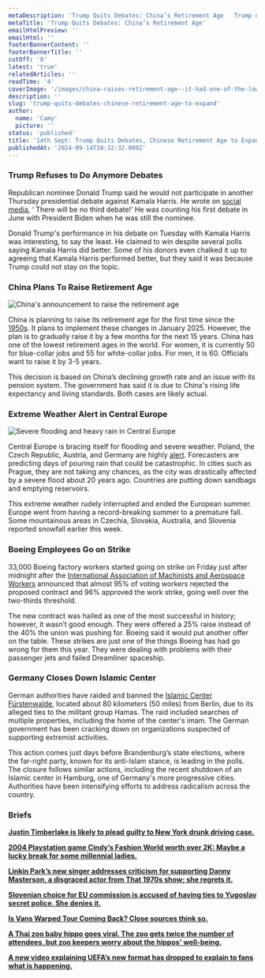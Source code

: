 ```yaml
---
metaDescription: 'Trump Quits Debates: China’s Retirement Age	Trump exits debates as China expands retirement age policies. Key details revealed.'
metaTitle: 'Trump Quits Debates: China’s Retirement Age'
emailHtmlPreview: ''
emailHtml: ''
footerBannerContent: ''
footerBannerTitle: ''
cutOff: '8'
latest: 'true'
relatedArticles: ''
readTime: '4'
coverImage: '/images/china-raises-retirement-age--it-had-one-of-the-lower-ones-in-the-world--1--I0Nz.webp'
description: ''
slug: 'trump-quits-debates-chinese-retirement-age-to-expand'
author:
  name: 'Camy'
  picture: ''
status: 'published'
title: '14th Sept: Trump Quits Debates, Chinese Retirement Age to Expand'
publishedAt: '2024-09-14T10:32:32.000Z'
---
```


### Trump Refuses to Do Anymore Debates

Republican nominee Donald Trump said he would not participate in another Thursday presidential debate against Kamala Harris. He wrote on [social media](https://www.reuters.com/world/us/trump-says-he-will-not-participate-another-debate-with-kamala-harris-2024-09-12/), ‘ There will be no third debate!’ He was counting his first debate in June with President Biden when he was still the nominee.

Donald Trump's performance in his debate on Tuesday with Kamala Harris was interesting, to say the least. He claimed to win despite several polls saying Kamala Harris did better. Some of his donors even chalked it up to agreeing that Kamala Harris performed better, but they said it was because Trump could not stay on the topic.

### China Plans To Raise Retirement Age

![China's announcement to raise the retirement age](/images/china-raises-retirement-age--it-had-one-of-the-lower-ones-in-the-world--1--A4ND.webp)

China is planning to raise its retirement age for the first time since the [1950s](https://www.bbc.com/news/articles/c62421le4j6o). It plans to implement these changes in January 2025. However, the plan is to gradually raise it by a few months for the next 15 years. China has one of the lowest retirement ages in the world. For women, it is currently 50 for blue-collar jobs and 55 for white-collar jobs. For men, it is 60. Officials want to raise it by 3-5 years.

This decision is based on China’s declining growth rate and an issue with its pension system. The government has said it is due to China's rising life expectancy and living standards. Both cases are likely actual.

### Extreme Weather Alert in Central Europe

![Severe flooding and heavy rain in Central Europe](/images/extreme-weather-alert-in-central-europe--flooding---1--IxOT.webp)

Central Europe is bracing itself for flooding and severe weather. Poland, the Czech Republic, Austria, and Germany are highly [alert](https://www.bbc.com/news/articles/c2l1l8ng2edo). Forecasters are predicting days of pouring rain that could be catastrophic. In cities such as Prague, they are not taking any chances, as the city was drastically affected by a severe flood about 20 years ago. Countries are putting down sandbags and emptying reservoirs.

This extreme weather rudely interrupted and ended the European summer. Europe went from having a record-breaking summer to a premature fall. Some mountainous areas in Czechia, Slovakia, Australia, and Slovenia reported snowfall earlier this week.

### Boeing Employees Go on Strike

33,000 Boeing factory workers started going on strike on Friday just after midnight after the [International Association of Machinists and Aerospace Workers](https://apnews.com/article/boeing-strike-machinists-contract-9f61a7d48675d1c3517233d40d4ec2b1) announced that almost 95% of voting workers rejected the proposed contract and 96% approved the work strike, going well over the two-thirds threshold.

The new contract was hailed as one of the most successful in history; however, it wasn’t good enough. They were offered a 25% raise instead of the 40% the union was pushing for. Boeing said it would put another offer on the table. These strikes are just one of the things Boeing has had go wrong for them this year. They were dealing with problems with their passenger jets and failed Dreamliner spaceship.

### Germany Closes Down Islamic Center

German authorities have raided and banned the [Islamic Center Fürstenwalde](https://www.dw.com/en/german-state-bans-islamic-center-over-alleged-hamas-links/a-70202681), located about 80 kilometers (50 miles) from Berlin, due to its alleged ties to the militant group Hamas. The raid included searches of multiple properties, including the home of the center's imam. The German government has been cracking down on organizations suspected of supporting extremist activities.

This action comes just days before Brandenburg’s state elections, where the far-right party, known for its anti-Islam stance, is leading in the polls. The closure follows similar actions, including the recent shutdown of an Islamic center in Hamburg, one of Germany's more progressive cities. Authorities have been intensifying efforts to address radicalism across the country.

### Briefs

[**Justin Timberlake is likely to plead guilty to New York drunk driving case.**](https://apnews.com/article/justin-timberlake-guilty-plea-dui-new-york-cef669c8c25fad277f47bd17536a2940)

[**2004 Playstation game Cindy’s Fashion World worth over 2K: Maybe a lucky break for some millennial ladies.**](https://www.uniladtech.com/gaming/playstation/cindys-fashion-world-price-ps1-price-320831-20240911)

[**Linkin Park’s new singer addresses criticism for supporting Danny Masterson, a disgraced actor from That 1970s show; she regrets it.**](https://www.msn.com/en-us/tv/celebrity/linkin-parks-singer-emily-armstrong-addresses-danny-masterson-support/ar-AA1qhoFD)

[**Slovenian choice for EU commission is accused of having ties to Yugoslav secret police. She denies it.**](https://www.euronews.com/my-europe/2024/09/13/new-slovene-eu-commissioner-pick-unacceptable-due-to-yugoslav-secret-police-links-epp)

[**Is Vans Warped Tour Coming Back? Close sources think so.**](https://www.statesman.com/story/news/state/2024/09/13/vans-warped-tour-2025-return-live-nation-ticketmaster-rumors/75192667007/)

[**A Thai zoo baby hippo goes viral. The zoo gets twice the number of attendees, but zoo keepers worry about the hippos' well-being.**](https://www.firstpost.com/explainers/how-fame-is-hurting-thailands-viral-baby-pygmy-hippo-moo-deng-13815740.html)

[**A new video explaining UEFA’s new format has dropped to explain to fans what is happening.**](https://www.euronews.com/video/2024/09/12/introducing-the-new-uefa-champions-league-format)